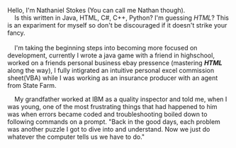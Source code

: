 Hello, I'm Nathaniel Stokes (You can call me Nathan though).</br>
&nbsp;&nbsp;&nbsp;&nbsp;Is this written in Java, HTML, C#, C++, Python? 
I'm guessing <i>HTML</i>? This is an expariment for myself so don't be discouraged if it doesn't strike your fancy.</br></br>
&nbsp;&nbsp;&nbsp;&nbsp;I'm taking the beginning steps into becoming more focused on development, currently I wrote a java game with a friend
in highschool, worked on a friends personal business ebay pressence (mastering <b><i>HTML</b></i> along the way), I fully intigrated
an intuitive personal excel commission sheet(VBA) while I was working as an insurance producer with an agent from State Farm. 

&nbsp;&nbsp;&nbsp;&nbsp;My grandfather worked at IBM as a quality inspector and told me, when I was young, one of the most frustrating things that had
happened to him was when errors became coded and troubleshooting boiled down to following commands on a prompt. "Back in the good
days, each problem was another puzzle I got to dive into and understand. Now we just do whatever the computer tells us we have to 
do."
